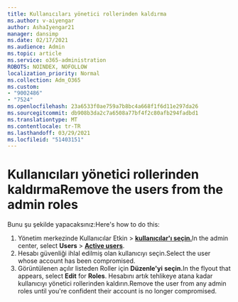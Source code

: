```yaml
---
title: Kullanıcıları yönetici rollerinden kaldırma
ms.author: v-aiyengar
author: AshaIyengar21
manager: dansimp
ms.date: 02/17/2021
ms.audience: Admin
ms.topic: article
ms.service: o365-administration
ROBOTS: NOINDEX, NOFOLLOW
localization_priority: Normal
ms.collection: Adm_O365
ms.custom:
- "9002486"
- "7524"
ms.openlocfilehash: 23a6533f0ae759a7b8bc4a668f1f6d11e297da26
ms.sourcegitcommit: db908b3da2c7a6508a77bf4f2c80afb294fadbd1
ms.translationtype: MT
ms.contentlocale: tr-TR
ms.lasthandoff: 03/29/2021
ms.locfileid: "51403151"
---
```

# <a name="remove-the-users-from-the-admin-roles"></a><span data-ttu-id="f803c-102">Kullanıcıları yönetici rollerinden kaldırma</span><span class="sxs-lookup"><span data-stu-id="f803c-102">Remove the users from the admin roles</span></span>

<span data-ttu-id="f803c-103">Bunu şu şekilde yapacaksınız:</span><span class="sxs-lookup"><span data-stu-id="f803c-103">Here's how to do this:</span></span>

1. <span data-ttu-id="f803c-104">Yönetim merkezinde Kullanıcılar Etkin  >  [**kullanıcılar'ı seçin.**](https://go.microsoft.com/fwlink/p/?linkid=834822)</span><span class="sxs-lookup"><span data-stu-id="f803c-104">In the admin center, select **Users** > [**Active users**](https://go.microsoft.com/fwlink/p/?linkid=834822).</span></span>
1. <span data-ttu-id="f803c-105">Hesabı güvenliği ihlal edilmiş olan kullanıcıyı seçin.</span><span class="sxs-lookup"><span data-stu-id="f803c-105">Select the user whose account has been compromised.</span></span>
1. <span data-ttu-id="f803c-106">Görüntülenen açılır listeden Roller için **Düzenle'yi** **seçin.**</span><span class="sxs-lookup"><span data-stu-id="f803c-106">In the flyout that appears, select **Edit** for **Roles**.</span></span> <span data-ttu-id="f803c-107">Hesabını artık tehlikeye atana kadar kullanıcıyı yönetici rollerinden kaldırın.</span><span class="sxs-lookup"><span data-stu-id="f803c-107">Remove the user from any admin roles until you're confident their account is no longer compromised.</span></span>

